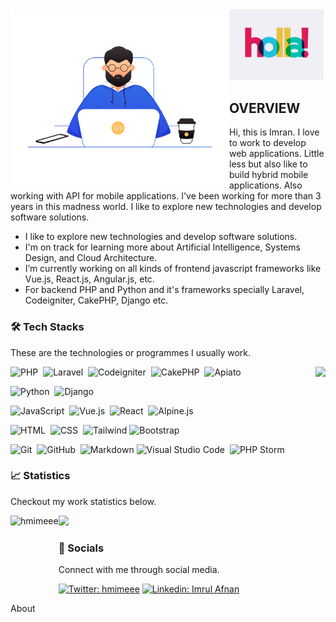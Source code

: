 
<img align="left" alt="Brain" width="350" src="https://github.com/hmimeee/hmimeee/raw/main/coding.png">
<img src="https://github.com/hmimeee/hmimeee/raw/main/hello.gif" width="30%">

## OVERVIEW
Hi, this is Imran. I love to work to develop web applications. Little less but also like to build hybrid mobile applications. Also working with API for mobile applications. I've been working for more than 3 years in this madness world. I like to explore new technologies and develop software solutions.
- I like to explore new technologies and develop software solutions.
- I'm on track for learning more about Artificial Intelligence, Systems Design, and Cloud Architecture.
- I’m currently working on all kinds of frontend javascript frameworks like Vue.js, React.js, Angular.js, etc.
- For backend PHP and Python and it's frameworks specially Laravel, Codeigniter, CakePHP, Django etc.

### 🛠 Tech Stacks
These are the technologies or programmes I usually work.

 <img align="right" height="150" src="https://github-readme-stats.vercel.app/api/top-langs/?username=hmimeee&theme=react&layout=compact" />
 
![PHP](https://img.shields.io/badge/-PHP-05122A?style=flat&logo=php)&nbsp;
![Laravel](https://img.shields.io/badge/-Larvel-05122A?style=flat&logo=laravel)&nbsp;
![Codeigniter](https://img.shields.io/badge/-Codeigniter-05122A?style=flat&logo=codeigniter)&nbsp;
![CakePHP](https://img.shields.io/badge/-CakePHP-05122A?style=flat&logo=cakephp)&nbsp;
![Apiato](https://img.shields.io/badge/-Apiato-05122A?style=flat&logo=laravel)&nbsp;

![Python](https://img.shields.io/badge/-Python-05122A?style=flat&logo=python)&nbsp;
![Django](https://img.shields.io/badge/-Django-05122A?style=flat&logo=django)&nbsp;


![JavaScript](https://img.shields.io/badge/-JavaScript-05122A?style=flat&logo=javascript)&nbsp;
![Vue.js](https://img.shields.io/badge/-Vue.js-05122A?style=flat&logo=vue.js)&nbsp;
![React](https://img.shields.io/badge/-React-05122A?style=flat&logo=react)&nbsp;
![Alpine.js](https://img.shields.io/badge/-Alpine.js-05122A?style=flat&logo=alpine.js)&nbsp;

![HTML](https://img.shields.io/badge/-HTML-05122A?style=flat&logo=HTML5)&nbsp;
![CSS](https://img.shields.io/badge/-CSS-05122A?style=flat&logo=CSS3&logoColor=1572B6)&nbsp;
![Tailwind](https://img.shields.io/badge/-Tailwind-05122A?style=flat&logo=tailwind-css&logoColor=563D7C)
![Bootstrap](https://img.shields.io/badge/-Bootstrap-05122A?style=flat&logo=bootstrap&logoColor=563D7C)

![Git](https://img.shields.io/badge/-Git-05122A?style=flat&logo=git)&nbsp;
![GitHub](https://img.shields.io/badge/-GitHub-05122A?style=flat&logo=github)&nbsp;
![Markdown](https://img.shields.io/badge/-Markdown-05122A?style=flat&logo=markdown)
![Visual Studio Code](https://img.shields.io/badge/-Visual%20Studio%20Code-05122A?style=flat&logo=visual-studio-code&logoColor=007ACC)&nbsp;
![PHP Storm](https://img.shields.io/badge/-PHP%20Storm-05122A?style=flat&logo=phpstorm)&nbsp;


### 📈 Statistics
Checkout my work statistics below.

 <img  height= "130" align="left" alt="hmimeee" src="https://github-readme-streak-stats.herokuapp.com/?user=hmimeee&theme=dark&hide_border=true" />
 <img height= "130" src="https://github-readme-stats.vercel.app/api?username=hmimeee&theme=dark&hide_border=true&show_icons=true&include_all_commits=true" />


### 💬 Socials
Connect with me through social media.

 [![Twitter: hmimeee](https://img.shields.io/twitter/follow/hmimeee?style=social)](https://twitter.com/hmimeee)
[![Linkedin: Imrul Afnan](https://img.shields.io/badge/-hmimeee-blue?style=flat-square&logo=Linkedin&logoColor=white&link=https://bd.linkedin.com/in/md-imrul-hosen-afnan-58415a210)](https://bd.linkedin.com/in/md-imrul-hosen-afnan-58415a210)

About
